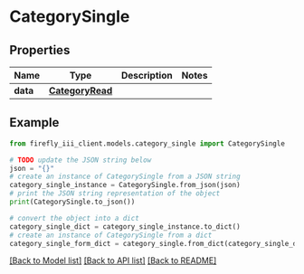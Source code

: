 # CategorySingle


## Properties

Name | Type | Description | Notes
------------ | ------------- | ------------- | -------------
**data** | [**CategoryRead**](CategoryRead.md) |  | 

## Example

```python
from firefly_iii_client.models.category_single import CategorySingle

# TODO update the JSON string below
json = "{}"
# create an instance of CategorySingle from a JSON string
category_single_instance = CategorySingle.from_json(json)
# print the JSON string representation of the object
print(CategorySingle.to_json())

# convert the object into a dict
category_single_dict = category_single_instance.to_dict()
# create an instance of CategorySingle from a dict
category_single_form_dict = category_single.from_dict(category_single_dict)
```
[[Back to Model list]](../README.md#documentation-for-models) [[Back to API list]](../README.md#documentation-for-api-endpoints) [[Back to README]](../README.md)


